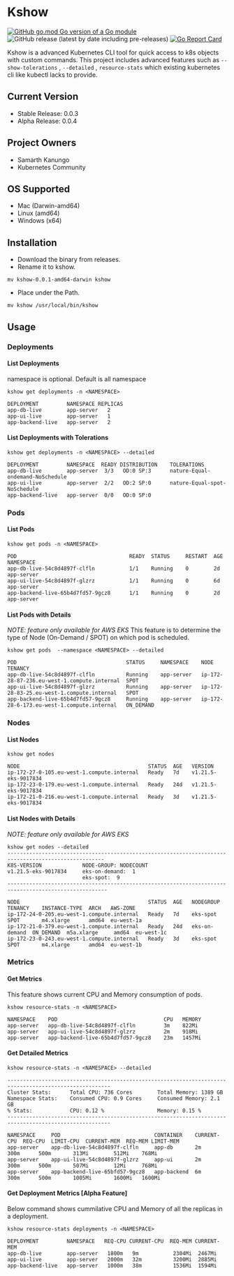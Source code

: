 # Kshow
[![GitHub go.mod Go version of a Go module](https://img.shields.io/github/go-mod/go-version/gomods/athens.svg)](https://github.com/gomods/athens) ![GitHub release (latest by date including pre-releases)](https://img.shields.io/github/v/release/sam0392in/kshow?include_prereleases)
[![Go Report Card](https://goreportcard.com/badge/github.com/sam0392in/kshow)](https://goreportcard.com/report/github.com/sam0392in/kshow)


Kshow is a advanced Kubernetes CLI tool for quick access to k8s objects with custom commands.
This project includes advanced features such as ```--show-tolerations``` , ```--detailed``` , ```resource-stats``` which existing kubernetes cli like kubectl lacks to provide.

## Current Version
- Stable Release: 0.0.3
- Alpha Release: 0.0.4

## Project Owners
- Samarth Kanungo
- Kubernetes Community

## OS Supported
- Mac (Darwin-amd64)
- Linux (amd64)
- Windows (x64)

## Installation
- Download the binary from releases.
- Rename it to kshow.
```
mv kshow-0.0.1-amd64-darwin kshow
```
- Place under the Path.
```
mv kshow /usr/local/bin/kshow
```

## Usage

### Deployments

#### **List Deployments**

namespace is optional. Default is all namespace
```
kshow get deployments -n <NAMESPACE>

DEPLOYMENT         NAMESPACE REPLICAS    
app-db-live        app-server   2        
app-ui-live        app-server   1    
app-backend-live   app-server   2 
```

#### **List Deployments with Tolerations**

```
kshow get deployments -n <NAMESPACE> --detailed

DEPLOYMENT         NAMESPACE  READY DISTRIBUTION    TOLERATIONS
app-db-live        app-server  3/3   OD:0 SP:3      nature-Equal-ondemand-NoSchedule
app-ui-live        app-server  2/2   OD:2 SP:0      nature-Equal-spot-NoSchedule
app-backend-live   app-server  0/0   OD:0 SP:0
```

### Pods

#### **List Pods**
```
kshow get pods -n <NAMESPACE>

POD                                    READY  STATUS     RESTART  AGE   NAMESPACE
app-db-live-54c8d4897f-clfln           1/1    Running    0        2d    app-server
app-ui-live-54c8d4897f-glzrz           1/1    Running    0        6d    app-server
app-backend-live-65b4d7fd57-9gcz8      1/1    Running    0        2d    app-server
```

#### **List Pods with Details**
*NOTE: feature only available for AWS EKS*
This feature is to determine the type of Node (On-Demand / SPOT) on which pod is scheduled.

```
kshow get pods  --namespace <NAMESPACE> --detailed

POD                                   STATUS     NAMESPACE    NODE                                         TENANCY
app-db-live-54c8d4897f-clfln          Running    app-server   ip-172-28-87-236.eu-west-1.compute.internal  SPOT
app-ui-live-54c8d4897f-glzrz          Running    app-server   ip-172-28-83-25.eu-west-1.compute.internal   SPOT
app-backend-live-65b4d7fd57-9gcz8     Running    app-server   ip-172-28-6-173.eu-west-1.compute.internal   ON_DEMAND
```

### Nodes

#### **List Nodes**
```
kshow get nodes

NODE                                         STATUS  AGE   VERSION
ip-172-27-0-105.eu-west-1.compute.internal   Ready   7d    v1.21.5-eks-9017834
ip-172-23-0-179.eu-west-1.compute.internal   Ready   24d   v1.21.5-eks-9017834
ip-172-21-0-216.eu-west-1.compute.internal   Ready   3d    v1.21.5-eks-9017834
```

#### **List Nodes with Details**

*NOTE: feature only available for AWS EKS*

```
kshow get nodes --detailed
-----------------------------------------------------------------------------------------------------
K8S-VERSION			    NODE-GROUP: NODECOUNT
v1.21.5-eks-9017834		eks-on-demand:  1
				        eks-spot:  9
------------------------------------------------------------------------------------------------------

NODE                                         STATUS  AGE   NODEGROUP      TENANCY    INSTANCE-TYPE  ARCH   AWS-ZONE    
ip-172-24-0-205.eu-west-1.compute.internal   Ready   7d    eks-spot       SPOT       m4.xlarge      amd64  eu-west-1a 
ip-172-21-0-379.eu-west-1.compute.internal   Ready   24d   eks-on-demand  ON_DEMAND  m5a.xlarge     amd64  eu-west-1c
ip-172-23-0-243.eu-west-1.compute.internal   Ready   3d    eks-spot       SPOT       m4.xlarge      amd64  eu-west-1b
```


### Metrics

#### **Get Metrics**

This feature shows current CPU and Memory consumption of pods.

```
kshow resource-stats -n <NAMESPACE>

NAMESPACE    POD                                  CPU   MEMORY
app-server   app-db-live-54c8d4897f-clfln         3m    822Mi
app-server   app-ui-live-54c8d4897f-glzrz         2m    918Mi
app-server   app-backend-live-65b4d7fd57-9gcz8    23m   1457Mi
```

#### **Get Detailed Metrics**
```
kshow resource-stats -n <NAMESPACE> --detailed

-------------------------------------------------------------------------------------------------------
Cluster Stats: 		Total CPU: 736 Cores		Total Memory: 1389 GB
Namespace Stats: 	Consumed CPU: 0.9 Cores		Consumed Memory: 2.1 GB
% Stats: 		    CPU: 0.12 %			        Memory: 0.15 %
-------------------------------------------------------------------------------------------------------

NAMESPACE  	  POD                              CONTAINER    CURRENT-CPU  REQ-CPU  LIMIT-CPU  CURRENT-MEM  REQ-MEM LIMIT-MEM
app-server    app-db-live-54c8d4897f-clfln     app-db       2m          300m      500m       313Mi        512Mi    768Mi
app-server    app-ui-live-54c8d4897f-glzrz     app-ui       2m          300m      500m       507Mi        12Mi     768Mi
app-server    app-backend-live-65bfd57-9gcz8   app-backend  6m          300m      500m       1005Mi       1600Mi   1600Mi
```

#### **Get Deployment Metrics** [Alpha Feature]

Below command shows cummilative CPU and Memory of all the replicas in a deployment.

```
kshow resource-stats deployments -n <NAMESPACE>

DEPLOYMENT         NAMESPACE   REQ-CPU CURRENT-CPU  REQ-MEM CURRENT-MEM
app-db-live        app-server   1800m   9m           2304Mi  2467Mi        
app-ui-live        app-server   2000m   32m          3200Mi  2885Mi   
app-backend-live   app-server   1000m   38m          1536Mi  1594Mi
```